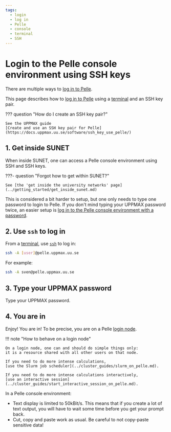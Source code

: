 ```yaml
---
tags:
  - login
  - log in
  - Pelle
  - console
  - terminal
  - SSH
---
```


# Login to the Pelle console environment using SSH keys

There are multiple ways to [log in to Pelle](login_pelle.md).

This page describes how to [log in to Pelle](login_pelle.md)
using a [terminal](../software/terminal.md) and an SSH key pair.

??? question "How do I create an SSH key pair?"

    See the UPPMAX guide
    [Create and use an SSH key pair for Pelle](https://docs.uppmax.uu.se/software/ssh_key_use_pelle/)

## 1. Get inside SUNET

When inside SUNET, one can access a Pelle console environment
using SSH and SSH keys.

???- question "Forgot how to get within SUNET?"

    See [the 'get inside the university networks' page](../getting_started/get_inside_sunet.md)

This is considered a bit harder to setup,
but one only needs to type one password to login to Pelle.
If you don't mind typing your UPPMAX password twice,
an easier setup is [log in to the Pelle console environment with a password](login_pelle_console_password.md).

## 2. Use `ssh` to log in

From a [terminal](../software/terminal.md), use [`ssh`](../software/ssh.md) to log in:

```bash
ssh -A [user]@pelle.uppmax.uu.se
```

For example:

```bash
ssh -A sven@pelle.uppmax.uu.se
```

## 3. Type your UPPMAX password

Type your UPPMAX password.

## 4. You are in

Enjoy! You are in! To be precise, you are on a Pelle [login node](../cluster_guides/login_node.md).

!!! note "How to behave on a login node"

    On a login node, one can and should do simple things only:
    it is a resource shared with all other users on that node.

    If you need to do more intense calculations,
    [use the Slurm job scheduler](../cluster_guides/slurm_on_pelle.md).

    If you need to do more intense calculations interactively,
    [use an interactive session](../cluster_guides/start_interactive_session_on_pelle.md).

In a Pelle console environment:

- Text display is limited to 50kBit/s.
  This means that if you create a lot of text output,
  you will have to wait some time before you get your prompt back.
- Cut, copy and paste work as usual.
  Be careful to not copy-paste sensitive data!
